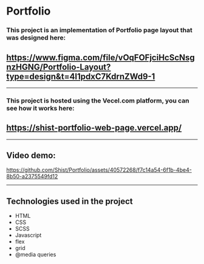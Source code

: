 # Portfolio
### This project is an implementation of Portfolio page layout that was designed here:
## https://www.figma.com/file/vOqFOFjciHcScNsgnzHGNG/Portfolio-Layout?type=design&t=4I1pdxC7KdrnZWd9-1
---
### This project is hosted using the Vecel.com platform, you can see how it works here:
## https://shist-portfolio-web-page.vercel.app/
---
## Video demo:


https://github.com/Shist/Portfolio/assets/40572268/f7c14a54-6f1b-4be4-8b50-a2375549fd12


---
## Technologies used in the project
- HTML
- CSS
- SCSS
- Javascript
- flex
- grid
- @media queries
